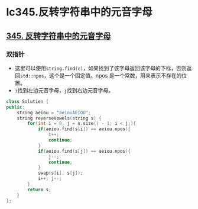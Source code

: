 # lc345.反转字符串中的元音字母




## [345. 反转字符串中的元音字母](https://leetcode-cn.com/problems/reverse-vowels-of-a-string/)

### 双指针

+ 这里可以使用`string.find(c)`，如果找到了该字母返回该字母的下标，否则返回`std::npos`，这个是一个固定值。npos 是一个常数，用来表示不存在的位置。
+ `i`找到左边元音字母，`j`找到右边元音字母。

``` cpp
class Solution {
public:
    string aeiou = "aeiouAEIOU";
    string reverseVowels(string s) {
        for(int i = 0, j = s.size() - 1; i < j;){
            if(aeiou.find(s[i]) == aeiou.npos){
                i++;
                continue;
            }
            if(aeiou.find(s[j]) == aeiou.npos){
                j--;
                continue;
            }
            swap(s[i], s[j]);
            i++; j--;
        }
        return s;
    }
};
```




